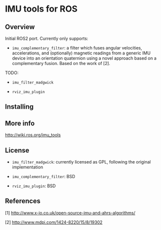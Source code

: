 IMU tools for ROS
===================================

Overview
-----------------------------------
Initial ROS2 port. Currently only supports: 

 * `imu_complementary_filter`: a filter which fuses angular velocities,
accelerations, and (optionally) magnetic readings from a generic IMU 
device into an orientation quaternion using a novel approach based on a complementary fusion. Based on the work of [2].

TODO:
 * `imu_filter_madgwick`

 * `rviz_imu_plugin`

Installing
-----------------------------------

More info
-----------------------------------

http://wiki.ros.org/imu_tools

License
-----------------------------------

 * `imu_filter_madgwick`: currently licensed as GPL, following the original implementation
 
 * `imu_complementary_filter`: BSD

 * `rviz_imu_plugin`: BSD

References
-----------------------------------
 [1] http://www.x-io.co.uk/open-source-imu-and-ahrs-algorithms/

 [2] http://www.mdpi.com/1424-8220/15/8/19302
